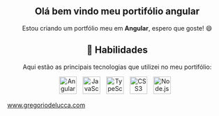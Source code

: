 <section align="center">
  <h1 align="center"> Olá bem vindo meu portifólio angular</h1>
<p>Estou criando um portfólio meu em <strong>Angular</strong>, espero que goste! 😄</p>
</section>

<section  align="center">
    <h1>🚀 Habilidades</h1>
    <p>Aqui estão as principais tecnologias que utilizei  no meu portifólio:</p>
    <p>
      <img src="https://cdn.jsdelivr.net/gh/devicons/devicon/icons/angularjs/angularjs-original.svg" title="Angular" alt="Angular" width="40" style="margin-right: 10px;"/>
      <img src="https://cdn.jsdelivr.net/gh/devicons/devicon/icons/javascript/javascript-original.svg" title="javascript" alt="JavaScript" width="40" style="margin-right: 10px;"/>
      <img src="https://cdn.jsdelivr.net/gh/devicons/devicon/icons/typescript/typescript-original.svg"  title="typescript" alt="TypeScript" width="40" style="margin-right: 10px;"/>
      <img src="https://cdn.jsdelivr.net/gh/devicons/devicon/icons/css3/css3-original.svg"  title="scss" alt="CSS3" width="40" style="margin-right: 10px;"/>
      <img src="https://cdn.jsdelivr.net/gh/devicons/devicon/icons/nodejs/nodejs-original.svg"  title="nodejs" alt="Node.js" width="40" style="margin-right: 10px;"/>
    </p>
  </section>
  
   <section> 
      <p><a href="https://gregoriodelucca.vercel.app/">www.gregoriodelucca.com</a></p>
   </section>
   </section>
 
